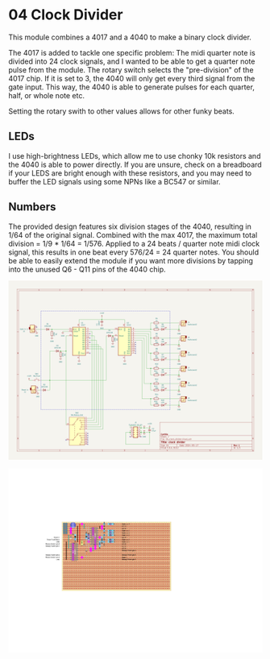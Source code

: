 # 04 Clock Divider

This module combines a 4017 and a 4040 to make a binary clock divider.

The 4017 is added to tackle one specific problem: The midi quarter note is divided into 
24 clock signals, and I wanted to be able to get a quarter note pulse from the module.
The rotary switch selects the "pre-division" of the 4017 chip. If it is set to 3, the 4040 will only get every third signal from the gate input.
This way, the 4040 is able to generate pulses for each quarter, half, or whole note etc. 

Setting the rotary swith to other values allows for other funky beats.

## LEDs
I use high-brightness LEDs, which allow me to use chonky 10k resistors and the 4040 is able to power directly.
If you are unsure, check on a breadboard if your LEDS are bright enough with these resistors, and you may need to buffer the LED signals using some NPNs like a BC547 or similar.

## Numbers
The provided design features six division stages of the 4040, resulting in 1/64 of the original signal. 
Combined with the max 4017, the maximum total division = 1/9 * 1/64 = 1/576. 
Applied to a 24 beats / quarter note midi clock signal, this results in one beat every 576/24 = 24 quarter notes.
You should be able to easily extend the module if you want more divisions by tapping into the unused Q6 - Q11 pins of the 4040 chip.

![schematics](schematics/04_clock_divider_schematics.png)

![stripboard](stripboard/04_clock_divider.png)

